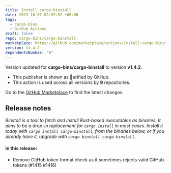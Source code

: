 ```yaml
---
title: Install cargo-binstall
date: 2023-10-07 02:57:52 +00:00
tags:
  - cargo-bins
  - GitHub Actions
draft: false
repo: cargo-bins/cargo-binstall
marketplace: https://github.com/marketplace/actions/install-cargo-binstall
version: v1.4.2
dependentsNumber: "9"
---
```



Version updated for **cargo-bins/cargo-binstall** to version **v1.4.2**.
- This publisher is shown as erified by GitHub.
- This action is used across all versions by **9** repositories.

Go to the [GitHub Marketplace](https://github.com/marketplace/actions/install-cargo-binstall) to find the latest changes.

## Release notes

_Binstall is a tool to fetch and install Rust-based executables as binaries. It aims to be a drop-in replacement for `cargo install` in most cases. Install it today with `cargo install cargo-binstall`, from the binaries below, or if you already have it, upgrade with `cargo binstall cargo-binstall`._

#### In this release:

- Remove GitHub token format check as it sometimes rejects valid GitHub tokens (#1415 #1416)
